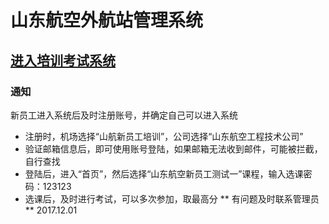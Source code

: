 # 山东航空外航站管理系统
## [进入培训考试系统](http://120.55.49.2)
### 通知
新员工进入系统后及时注册账号，并确定自己可以进入系统
* 注册时，机场选择“山航新员工培训”，公司选择“山东航空工程技术公司”
* 验证邮箱信息后，即可使用账号登陆，如果邮箱无法收到邮件，可能被拦截，自行查找
* 登陆后，进入“首页”，然后选择“山东航空新员工测试一”课程，输入选课密码：123123
* 选课后，及时进行考试，可以多次参加，取最高分
** 有问题及时联系管理员 **
2017.12.01
